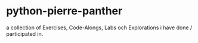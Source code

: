 # python-pierre-panther

a collection of Exercises, Code-Alongs, Labs och Explorations i have done / participated in.